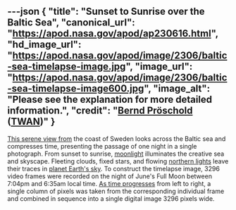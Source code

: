 ---json
{
  "title": "Sunset to Sunrise over the Baltic Sea",
  "canonical_url": "https://apod.nasa.gov/apod/ap230616.html",
  "hd_image_url": "https://apod.nasa.gov/apod/image/2306/baltic-sea-timelapse-image.jpg",
  "image_url": "https://apod.nasa.gov/apod/image/2306/baltic-sea-timelapse-image600.jpg",
  "image_alt": "Please see the explanation for more detailed information.",
  "credit": "[Bernd Pröschold](https://www.sternstunden.net/) ([TWAN](https://www.twanight.org/))"
}
---

[This serene view from](https://vimeo.com/834367421) the coast of Sweden looks across the Baltic sea and compresses time, presenting the passage of one night in a single photograph. From sunset to sunrise, [moonlight](https://www.sternstunden.net/moonlight.html) illuminates the creative sea and skyscape. Fleeting clouds, fixed stars, and flowing [northern lights](https://www.sternstunden.net/moonlight.html) leave their traces in [planet Earth's sky](https://solarsystem.nasa.gov/skywatching/whats-up/). To construct the timelapse image, 3296 video frames were recorded on the night of June's Full Moon between 7:04pm and 6:35am local time. [As time progresses](https://apod.nasa.gov/apod/image/2306/baltic-sea-timelapse-image_with-timescale600.jpg) from left to right, a single column of pixels was taken from the corresponding individual frame and combined in sequence into a single digital image 3296 pixels wide.
